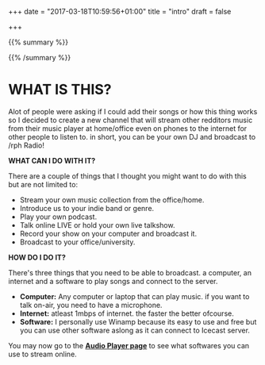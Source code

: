 +++
date = "2017-03-18T10:59:56+01:00"
title = "intro"
draft = false

+++



{{% summary %}}




{{% /summary %}}

**WHAT IS THIS?**
======

Alot of people were asking if I could add their songs or how this thing works so I decided to create a new channel that will stream other redditors music from their music player at home/office even on phones to the internet for other people to listen to. in short, you can be your own DJ and broadcast to /rph Radio!



**WHAT CAN I DO WITH IT?**

There are a couple of things that I thought you might want to do with this but are not limited to:

- Stream your own music collection from the office/home.
- Introduce us to your indie band or genre.
- Play your own podcast.
- Talk online LIVE or hold your own live talkshow.
- Record your show on your computer and broadcast it.
- Broadcast to your office/university.


**HOW DO I DO IT?**

There's three things that you need to be able to broadcast. a computer, an internet and a software to play songs and connect to the server.

 - **Computer:** Any computer or laptop that can play music. if you want to talk on-air, you need to have a microphone.
 - **Internet:** atleast 1mbps of internet. the faster the better ofcourse.
 - **Software:** I personally use Winamp because its easy to use and free but you 
can use other software aslong as it can connect to Icecast server. 


You may now go to the **<a href='{{< ref "players.md" >}}'>Audio Player page</a>** to see what softwares you can use to stream online.